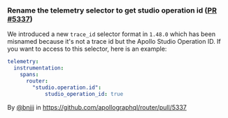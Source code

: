 ### Rename the telemetry selector to get studio operation id ([PR #5337](https://github.com/apollographql/router/pull/5337))

We introduced a new `trace_id` selector format in `1.48.0` which has been misnamed because it's not a trace id but the Apollo Studio Operation ID. If you want to access to this selector, here is an example:

```yaml
telemetry:
  instrumentation:
    spans:
      router:
        "studio.operation.id":
            studio_operation_id: true
```

By [@bnjjj](https://github.com/bnjjj) in https://github.com/apollographql/router/pull/5337